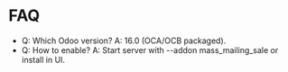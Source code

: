 # FAQ

- Q: Which Odoo version? A: 16.0 (OCA/OCB packaged).
- Q: How to enable? A: Start server with --addon mass_mailing_sale or install in UI.
